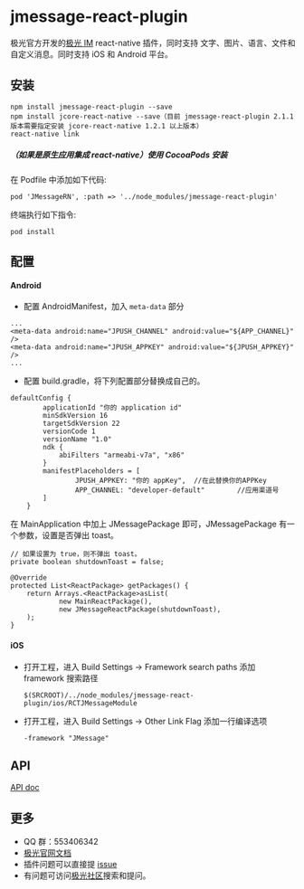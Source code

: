 # jmessage-react-plugin 

极光官方开发的[极光 IM](https://docs.jiguang.cn/jmessage/guideline/jmessage_guide/) react-native 插件，同时支持 文字、图片、语言、文件和自定义消息。同时支持 iOS 和 Android 平台。

## 安装

```
npm install jmessage-react-plugin --save
npm install jcore-react-native --save（目前 jmessage-react-plugin 2.1.1 版本需要指定安装 jcore-react-native 1.2.1 以上版本）
react-native link
```

##### （如果是原生应用集成 react-native）使用 CocoaPods 安装

在 Podfile 中添加如下代码:

```
pod 'JMessageRN', :path => '../node_modules/jmessage-react-plugin'
```

终端执行如下指令:

```
pod install
```

## 配置

#### Android

- 配置 AndroidManifest，加入 `meta-data` 部分
```
...
<meta-data android:name="JPUSH_CHANNEL" android:value="${APP_CHANNEL}" />
<meta-data android:name="JPUSH_APPKEY" android:value="${JPUSH_APPKEY}" />
...
```
- 配置 build.gradle，将下列配置部分替换成自己的。
```
defaultConfig {
        applicationId "你的 application id"
        minSdkVersion 16
        targetSdkVersion 22
        versionCode 1
        versionName "1.0"
        ndk {
            abiFilters "armeabi-v7a", "x86"
        }
        manifestPlaceholders = [
                JPUSH_APPKEY: "你的 appKey",	//在此替换你的APPKey
                APP_CHANNEL: "developer-default"		//应用渠道号
        ]
    }
```

在 MainApplication 中加上 JMessagePackage 即可，JMessagePackage 有一个参数，设置是否弹出 toast。
```
// 如果设置为 true，则不弹出 toast。
private boolean shutdownToast = false;

@Override
protected List<ReactPackage> getPackages() {
    return Arrays.<ReactPackage>asList(
            new MainReactPackage(),
            new JMessageReactPackage(shutdownToast),
    );
}
```

#### iOS

- 打开工程，进入 Build Settings -> Framework search paths 添加 framework 搜索路径

  ```
  $(SRCROOT)/../node_modules/jmessage-react-plugin/ios/RCTJMessageModule
  ```

- 打开工程，进入 Build Settings -> Other Link Flag 添加一行编译选项

  ```
  -framework "JMessage"
  ```


## API

[API doc](./document/API.md)

## 更多

- QQ 群：553406342
- [极光官网文档](http://docs.jiguang.cn/guideline/jmessage_guide/)
- 插件问题可以直接提 [issue](https://github.com/jpush/jmessage-react-plugin/issues)
- 有问题可访问[极光社区](http://community.jiguang.cn/)搜索和提问。

